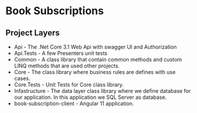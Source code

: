 # Book Subscriptions

## Project Layers

- Api - The .Net Core 3.1 Web Api with swagger UI and Authorization
- Api.Tests - A few Presenters unit tests
- Common - A class library that contain common methods and custom LINQ methods that are used other projects.
- Core - The class library where business rules are defines with use cases.
- Core.Tests - Unit Tests for Core class library.
- Infastructure - The data layer class library where we define database for our application. In this application we SQL Server as database.
- book-subscription-client - Angular 11 application.
